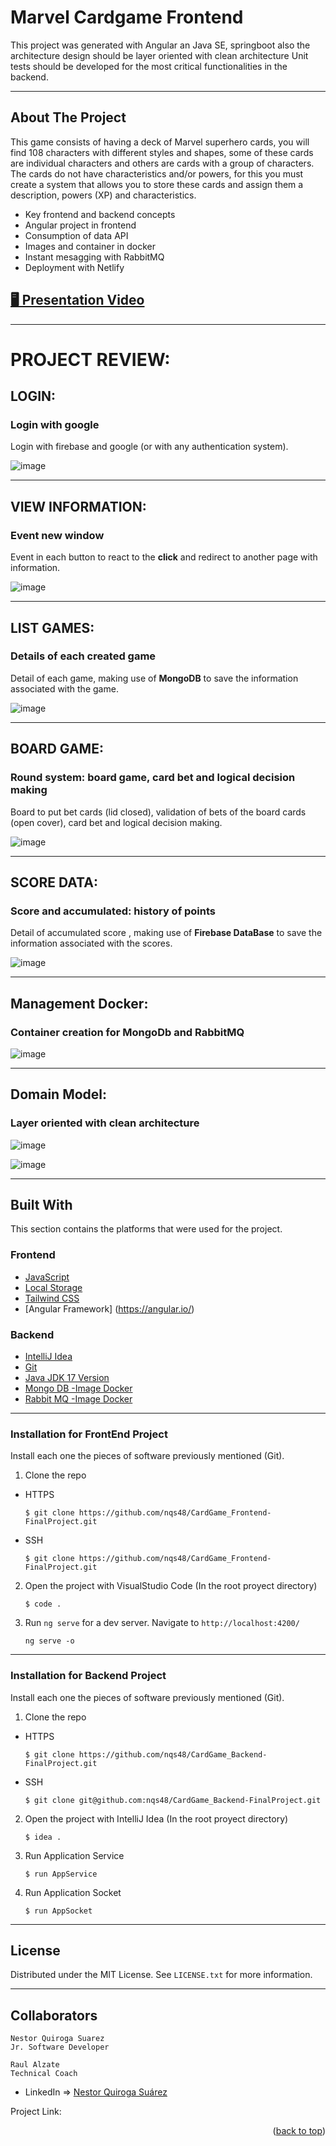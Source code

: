 # Marvel Cardgame Frontend

This project was generated with Angular an Java SE, springboot also the architecture design should be layer oriented with clean architecture
Unit tests should be developed for the most critical functionalities in the backend.


---

<!-- ABOUT THE PROJECT -->
## About The Project

This game consists of having a deck of Marvel superhero cards, you will find 108 characters with different styles and shapes, some of these cards are individual characters and others are cards with a group of characters. The cards do not have characteristics and/or powers, for this you must create a system that allows you to store these cards and assign them a description, powers (XP) and characteristics.

- Key frontend and backend concepts
- Angular project in frontend
- Consumption of data API
- Images and container in docker
- Instant mesagging with RabbitMQ
- Deployment with Netlify

## [🖥  Presentation Video](https://youtu.be/aloeQ0n2hBg)

---

# PROJECT REVIEW:


## LOGIN:

### Login with google

Login with firebase and google (or with any authentication system).

![image](https://res.cloudinary.com/adev48/image/upload/v1663394306/Deployments/Application%20Enterprise%20%28Final%20Project%29/login_liikkk.png)

---

## VIEW INFORMATION:

### Event new window

Event in each button to react to the **click** and redirect to another page with information.

![image](https://res.cloudinary.com/adev48/image/upload/v1663394306/Deployments/Application%20Enterprise%20%28Final%20Project%29/informationGame_kiwtmp.png)

---

## LIST GAMES:

### Details of each created game

Detail of each game, making use of **MongoDB** to save the information associated with the game.

![image](https://res.cloudinary.com/adev48/image/upload/v1663394306/Deployments/Application%20Enterprise%20%28Final%20Project%29/gameList_h3aadh.png)

---

## BOARD GAME:

### Round system: board game, card bet and logical decision making

Board to put bet cards (lid closed), validation of bets of the board cards (open cover), card bet and logical decision making.

![image](https://res.cloudinary.com/adev48/image/upload/v1663394306/Deployments/Application%20Enterprise%20%28Final%20Project%29/boardGame_i5f6hl.png)

---

## SCORE DATA:

### Score and accumulated: history of points

Detail of accumulated score , making use of **Firebase DataBase** to save the information associated with the scores.

![image](https://res.cloudinary.com/adev48/image/upload/v1663394306/Deployments/Application%20Enterprise%20%28Final%20Project%29/scoreView_ztg8cb.png)

---

## Management Docker:

### Container creation for MongoDb and RabbitMQ

![image](https://res.cloudinary.com/adev48/image/upload/v1663394995/Deployments/Application%20Enterprise%20%28Final%20Project%29/Docker_cevvqq.png)

---

## Domain Model:

### Layer oriented with clean architecture

![image](https://res.cloudinary.com/adev48/image/upload/v1663394988/Deployments/Application%20Enterprise%20%28Final%20Project%29/views_g3h4ls.png)


![image](https://res.cloudinary.com/adev48/image/upload/v1663394990/Deployments/Application%20Enterprise%20%28Final%20Project%29/domainModel_a8sq1p.png)

---

## Built With

This section contains the platforms that were used for the project.


### Frontend
* [JavaScript](https://developer.mozilla.org/es/docs/Web/JavaScript)
* [Local Storage](https://developer.mozilla.org/es/docs/Web/API/Window/localStorage)
* [Tailwind CSS](https://tailwindui.com/)
* [Angular Framework] (https://angular.io/)


### Backend
* [IntelliJ Idea](https://www.jetbrains.com/es-es/idea/)
* [Git](https://git-scm.com/)
* [Java JDK 17 Version ](https://www.oracle.com/java/technologies/downloads/)
* [Mongo DB -Image Docker](https://hub.docker.com/_/mongo)
* [Rabbit MQ -Image Docker](https://hub.docker.com/_/rabbitmq)

---

### Installation for **FrontEnd Project**

Install each one the pieces of software previously mentioned (Git).


1. Clone the repo

- HTTPS 

   ```
   $ git clone https://github.com/nqs48/CardGame_Frontend-FinalProject.git
   ```
   
 - SSH
 
   ```
   $ git clone https://github.com/nqs48/CardGame_Frontend-FinalProject.git
   ```
 
 
2. Open the project with VisualStudio Code (In the root proyect directory)

   ```
   $ code .
   ```
   
3. Run `ng serve` for a dev server. Navigate to `http://localhost:4200/`

   ```
   ng serve -o
   ```
   
---

### Installation for **Backend Project**

Install each one the pieces of software previously mentioned (Git).


1. Clone the repo

- HTTPS 

   ```
   $ git clone https://github.com/nqs48/CardGame_Backend-FinalProject.git
   ```
   
 - SSH
 
   ```
   $ git clone git@github.com:nqs48/CardGame_Backend-FinalProject.git
   ```
 
 
2. Open the project with IntelliJ Idea (In the root proyect directory)

   ```
   $ idea .
   ```
   
3. Run Application Service

   ```
   $ run AppService
   
   ```
   
4. Run Application Socket

   ```
   $ run AppSocket
   
   ```

---

<!-- LICENSE -->
## License

Distributed under the MIT License. See `LICENSE.txt` for more information.

---

<!-- CONTACT -->
## Collaborators
```
Nestor Quiroga Suarez
Jr. Software Developer

Raul Alzate
Technical Coach
```
- LinkedIn => [Nestor Quiroga Suárez](https://www.linkedin.com/in/nqs48/)


Project Link: []()

<p align="right">(<a href="#top">back to top</a>)</p>

